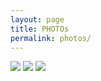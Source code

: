 ```yaml
---
layout: page
title: PHOTOs
permalink: photos/
---
```

<div class="photos">
    <img src="{{ '/assets/img/photos/image-4.jpg' | relative_url }}" />
    <img src="{{ '/assets/img/photos/image-11.jpg' | relative_url }}" />
    <img src="{{ '/assets/img/photos/image-13.jpg' | relative_url }}" />
</div>
